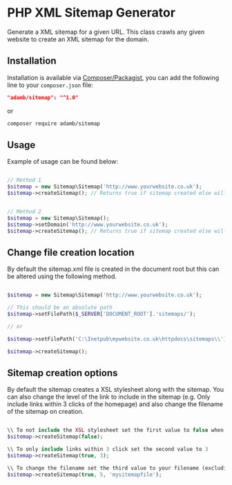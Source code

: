 # PHP XML Sitemap Generator
Generate a XML sitemap for a given URL. This class crawls any given website to create an XML sitemap for the domain.

## Installation

Installation is available via [Composer/Packagist](https://packagist.org/packages/adamb/database), you can add the following line to your `composer.json` file:

```json
"adamb/sitemap": "^1.0"
```

or

```sh
composer require adamb/sitemap
```

## Usage

Example of usage can be found below:

```php

// Method 1
$sitemap = new Sitemap\Sitemap('http://www.yourwebsite.co.uk');
$sitemap->createSitemap(); // Returns true if sitemap created else will return false


// Method 2
$sitemap = new Sitemap\Sitemap();
$sitemap->setDomain('http://www.yourwebsite.co.uk');
$sitemap->createSitemap(); // Returns true if sitemap created else will return false

```

## Change file creation location

By default the sitemap.xml file is created in the document root but this can be altered using the following method.

```php

$sitemap = new Sitemap\Sitemap('http://www.yourwebsite.co.uk');

// This should be an absolute path
$sitemap->setFilePath($_SERVER['DOCUMENT_ROOT'].'sitemaps/');

// or

$sitemap->setFilePath('C:\Inetpub\mywebsite.co.uk\httpdocs\sitemaps\\');

$sitemap->createSitemap();

```

## Sitemap creation options

By default the sitemap creates a XSL stylesheet along with the sitemap. You can also change the level of the link to include in the sitemap (e.g. Only include links within 3 clicks of the homepage) and also change the filename of the sitemap on creation.

```php

\\ To not include the XSL stylesheet set the first value to false when calling createSitemap();
$sitemap->createSitemap(false);

\\ To only include links within 3 click set the second value to 3
$sitemap->createSitemap(true, 3);

\\ To change the filename set the third value to your filename (excluding extension)
$sitemap->createSitemap(true, 5, 'mysitemapfile');

```

